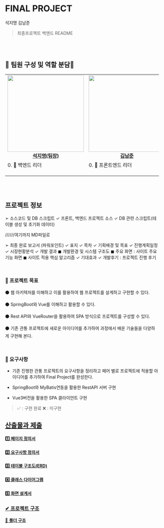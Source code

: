 # FINAL PROJECT
석지명 김남준

> 최종프로젝트 백엔드 README

<br/>
<br/>

## 👐 팀원 구성 및 역할 분담👐

<table align="center">
    <tr align="center">
        <td style="min-width: 220px;">
            <a href="https://github.com/jseok0917">
              <img src="https://github.com/ssafy10-seoul07/PJT6-M/assets/69416561/e103b1e7-cbaa-4efe-9cc2-8c15b87b82c6" width="250">
              <br />
              <b>석지명(팀장)</b>
            </a> 
        </td>
          <td style="min-width: 220px;">
            <a href="https://github.com/NamjunKim12">
              <img src="https://github.com/ssafy10-seoul07/PJT6-M/assets/69416561/d19fb382-d4dc-481a-bcd2-a1315d4df247" width="250">
                <br />
              <b>김남준</b>
            </a> 
        </td>
    </tr>
    <tr align="left">
        <td>
        0. 🙋 백엔드 리더<br> 
        <br/>
        </td>
        <td>
        0. 🙋 프론트엔드 리더<br>
        <br/>
        </td>
    </tr>
</table>

<br/>
<br/>

## 프로젝트 정보

➢ 소스코드 및 DB 스크립트
✓ 프론트, 백엔드 프로젝트 소스
✓ DB 관련 스크립트(테이블 생성 및 초기화 데이터)

//////여기까지 MD파일로

➢ 최종 완료 보고서 (파워포인트)
✓ 표지
✓ 목차
✓ 기획배경 및 목표
✓ 진행계획일정
✓ 시장현황분석
✓ 개발 결과
◼ 개발환경 및 시스템 구조도
◼ 주요 화면 : 사이트 주요 기능 화면
◼ 사이트 적용 핵심 알고리즘
✓ 기대효과
✓ 개발후기 : 프로젝트 진행 후기

<br>

### 📌 프로젝트 목표

⚫ 웹 아키텍처를 이해하고 이를 활용하여 웹 프로젝트를 설계하고 구현할 수 있다.

⚫ SpringBoot와 Vue를 이해하고 활용할 수 있다.

⚫ Rest API와 VueRouter을 활용하여 SPA 방식으로 프로젝트를 구성할 수 있다.

⚫ 기존 관통 프로젝트에 새로운 아이디어를 추가하여 과정에서 배운 기술들을 다양하게 구현해 본다.

<br>


### 📌 요구사항


- 기존 진행한 관통 프로젝트의 요구사항을 정리하고 페어 별로 프로젝트에 적용할 아이디어를 추가하여 Final Project를 완성한다.

- SpringBoot와 MyBatis연동을 활용한 RestAPI 서버 구현

- Vue3버전을 활용한 SPA 클라이언트 구현

> ✅ : 구현 완료  ❌ : 미구현

## **<u>산출물과 제출<u>**

#### 1️⃣ 페이지 정의서

#### 2️⃣ 요구사항 정의서

#### 3️⃣ 테이블 구조도(ERD)


#### 4️⃣ 클래스 다이어그램


#### 5️⃣ 화면 설계서



### ✔ 프로젝트 구조
📂 **<u>폴더 구조</u>** <br>

  